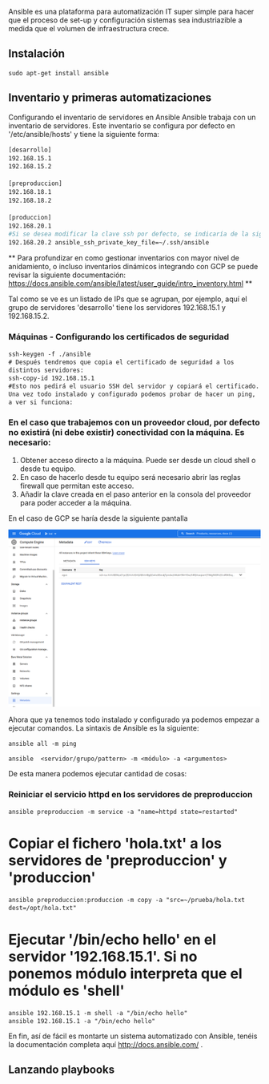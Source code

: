Ansible es una plataforma para automatización IT super simple para hacer que el proceso de set-up y configuración sistemas sea industriazible a medida que el volumen de infraestructura crece.


## Instalación

```shell
sudo apt-get install ansible
```

## Inventario y primeras automatizaciones

Configurando el inventario de servidores en Ansible
Ansible trabaja con un inventario de servidores. Este inventario se configura por defecto en '/etc/ansible/hosts' y tiene la siguiente forma:
```bash
[desarrollo]
192.168.15.1
192.168.15.2

[preproduccion]
192.168.18.1
192.168.18.2

[produccion]
192.168.20.1
#Si se desea modificar la clave ssh por defecto, se indicaría de la siguiente forma
192.168.20.2 ansible_ssh_private_key_file=~/.ssh/ansible
```

** Para profundizar en como gestionar inventarios con mayor nivel de anidamiento, o incluso inventarios dinámicos integrando con GCP se puede revisar la siguiente documentación:
https://docs.ansible.com/ansible/latest/user_guide/intro_inventory.html **


Tal como se ve es un listado de IPs que se agrupan, por ejemplo, aquí el grupo de servidores 'desarrollo' tiene los servidores 192.168.15.1 y 192.168.15.2.

### Máquinas - Configurando los certificados de seguridad

```shell
ssh-keygen -f ./ansible
# Después tendremos que copia el certificado de seguridad a los distintos servidores:
ssh-copy-id 192.168.15.1
#Esto nos pedirá el usuario SSH del servidor y copiará el certificado. Una vez todo instalado y configurado podemos probar de hacer un ping, a ver si funciona:
```

### En el caso que trabajemos con un proveedor cloud, por defecto no existirá (ni debe existir) conectividad con la máquina. Es necesario:
1. Obtener acceso directo a la máquina. Puede ser desde un cloud shell o desde tu equipo.
2. En caso de hacerlo desde tu equipo será necesario abrir las reglas firewall que permitan este acceso.
3. Añadir la clave creada en el paso anterior en la consola del proveedor para poder acceder a la máquina. 

En el caso de GCP se haría desde la siguiente pantalla

<img src="images/gcp-ssh-metadata.png" alt="azure-console" style="zoom:67%;" />


Ahora que ya tenemos todo instalado y configurado ya podemos empezar a ejecutar comandos. La sintaxis de Ansible es la siguiente:
```shell
ansible all -m ping
```
```shell
ansible  <servidor/grupo/pattern> -m <módulo> -a <argumentos>
```

De esta manera podemos ejecutar cantidad de cosas:

### Reiniciar el servicio httpd en los servidores de  preproduccion
```shell
ansible preproduccion -m service -a "name=httpd state=restarted"
```

# Copiar el fichero 'hola.txt' a los servidores de 'preproduccion' y 'produccion'
```shell
ansible preproduccion:produccion -m copy -a "src=~/prueba/hola.txt dest=/opt/hola.txt"
```

# Ejecutar '/bin/echo hello' en el servidor '192.168.15.1'. Si no ponemos módulo interpreta que el módulo es 'shell'
```shell
ansible 192.168.15.1 -m shell -a "/bin/echo hello"
ansible 192.168.15.1 -a "/bin/echo hello"
```
En fin, así de fácil es montarte un sistema automatizado con Ansible, tenéis la documentación completa aquí­ http://docs.ansible.com/ .



## Lanzando playbooks
